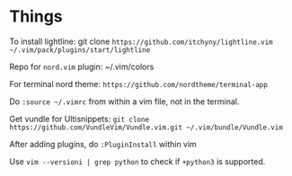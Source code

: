 # Things

To install lightline:
git clone `https://github.com/itchyny/lightline.vim ~/.vim/pack/plugins/start/lightline`

Repo for `nord.vim` plugin: ~/.vim/colors

For terminal nord theme: `https://github.com/nordtheme/terminal-app`

Do `:source ~/.vimrc` from within a vim file, not in the terminal.

Get vundle for Ultisnippets: `git clone https://github.com/VundleVim/Vundle.vim.git ~/.vim/bundle/Vundle.vim`

After adding plugins, do `:PluginInstall` within vim

Use `vim --versioni | grep python` to check if `+python3` is supported.
